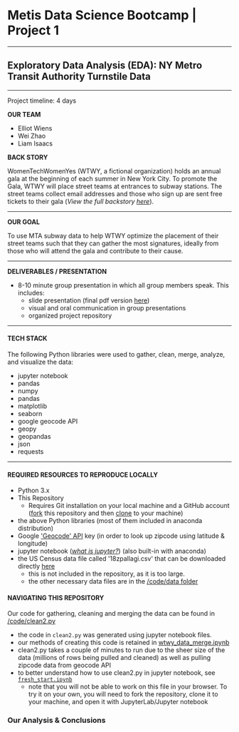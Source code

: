 # Metis Data Science Bootcamp | Project 1
---

## Exploratory Data Analysis (EDA): NY Metro Transit Authority Turnstile Data

---
Project timeline: 4 days

**OUR TEAM**
- Elliot Wiens
- Wei Zhao
- Liam Isaacs

**BACK STORY**

WomenTechWomenYes (WTWY, a fictional organization) holds an annual gala at the beginning of each summer in New York City. To promote the Gala, WTWY will place street teams at entrances to subway stations. The street teams collect email addresses and those who sign up are sent free tickets to their gala (*View the full backstory [here](https://github.com/edubu2/metis-project1/blob/main/etc/project_background.md)*).

---
**OUR GOAL**

To use MTA subway data to help WTWY optimize the placement of their street teams such that they can gather the most signatures, ideally from those who will attend the gala and contribute to their cause.

---

**DELIVERABLES / PRESENTATION**

 * 8-10 minute group presentation in which all group members speak. This includes: 
   * slide presentation (final pdf version [here](https://github.com/edubu2/metis-project1/blob/main/etc/presentation_project1.pdf))
   * visual and oral communication in group presentations
   * organized project repository

---
#### **TECH STACK**

The following Python libraries were used to gather, clean, merge, analyze, and visualize the data:
- jupyter notebook
- pandas
- numpy
- pandas
- matplotlib
- seaborn
- google geocode API
- geopy
- geopandas
- json
- requests

---
#### **REQUIRED RESOURCES TO REPRODUCE LOCALLY**

- Python 3.x
- This Repository
  - Requires Git installation on your local machine and a GitHub account ([fork](https://docs.github.com/en/free-pro-team@latest/github/getting-started-with-github/fork-a-repo) this repository and then [clone](https://docs.github.com/en/free-pro-team@latest/github/creating-cloning-and-archiving-repositories/cloning-a-repository) to your machine) 
- the above Python libraries (most of them included in anaconda distribution)
- Google ['Geocode' API](https://developers.google.com/maps/documentation/geocoding/start) key (in order to look up zipcode using latitude & longitude)
- jupyter notebook ([*what is jupyter?*](https://www.dataquest.io/blog/jupyter-notebook-tutorial/)) (also built-in with anaconda)
- the US Census data file called '18zpallagi.csv' that can be downloaded directly [here](https://www.irs.gov/downloads/irs-soi?C=M%3BO%3DD&sort=desc&order=Ng%C3%A0y&page=3) 
  - this is not included in the repository, as it is too large.
  - the other necessary data files are in the [/code/data folder](https://github.com/edubu2/metis-project1/tree/main/code/data)


#### **NAVIGATING THIS REPOSITORY**

Our code for gathering, cleaning and merging the data can be found in [/code/clean2.py](https://github.com/edubu2/metis-project1/blob/main/code/clean2.py)
  - the code in ``clean2.py`` was generated using jupyter notebook files.
  - our methods of creating this code is retained in [wtwy_data_merge.ipynb](https://github.com/edubu2/metis-project1/blob/main/code/wtwy_data_merge.ipynb)
  - clean2.py takes a couple of minutes to run due to the sheer size of the data (millions of rows being pulled and cleaned) as well as pulling zipcode data from geocode API
  - to better understand how to use clean2.py in jupyter notebook, see [``fresh_start.ipynb``](https://github.com/edubu2/metis-project1/blob/main/code/fresh_start.ipynb)
    - note that you will not be able to work on this file in your browser. To try it on your own, you will need to fork the repository, clone it to your machine, and open it with JupyterLab/Jupyter notebook

### Our Analysis & Conclusions
